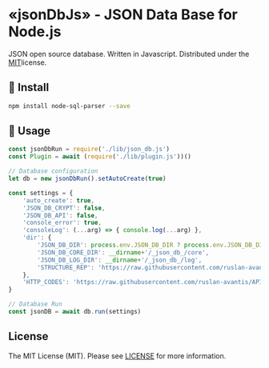 # «jsonDbJs» - JSON Data Base for Node.js
JSON open source database. Written in Javascript. Distributed under the [MIT](https://opensource.org/licenses/MIT)license.


## :tada: Install
```bash
npm install node-sql-parser --save
```
## :rocket: Usage
```js
const jsonDbRun = require('./lib/json_db.js')
const Plugin = await (require('./lib/plugin.js'))()

// Database configuration
let db = new jsonDbRun().setAutoCreate(true)

const settings = {
    'auto_create': true,
    'JSON_DB_CRYPT': false,
    'JSON_DB_API': false,
    'console_error': true,
    'consoleLog': (...arg) => { console.log(...arg) },
    'dir': {
        'JSON_DB_DIR': process.env.JSON_DB_DIR ? process.env.JSON_DB_DIR : __dirname+'/_json_db_',
        'JSON_DB_CORE_DIR': __dirname+'/_json_db_/core',
        'JSON_DB_LOG_DIR': __dirname+'/_json_db_/log',
        'STRUCTURE_REP': 'https://raw.githubusercontent.com/ruslan-avantis/structure-db/master/db.json'
    },
    'HTTP_CODES': 'https://raw.githubusercontent.com/ruslan-avantis/APIS/master/http-codes.json'
}

// Database Run
const jsonDB = await db.run(settings)

```

## License
The MIT License (MIT). Please see [LICENSE](https://github.com/ruslan-avantis/json-db/blob/master/LICENSE) for more information.
